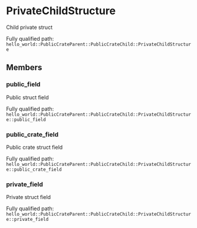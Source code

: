 # PrivateChildStructure

Child private struct


Fully qualified path: `hello_world::PublicCrateParent::PublicCrateChild::PrivateChildStructure`

## Members

### public_field

Public struct field

Fully qualified path: `hello_world::PublicCrateParent::PublicCrateChild::PrivateChildStructure::public_field`


### public_crate_field

Public crate struct field

Fully qualified path: `hello_world::PublicCrateParent::PublicCrateChild::PrivateChildStructure::public_crate_field`


### private_field

Private struct field

Fully qualified path: `hello_world::PublicCrateParent::PublicCrateChild::PrivateChildStructure::private_field`


